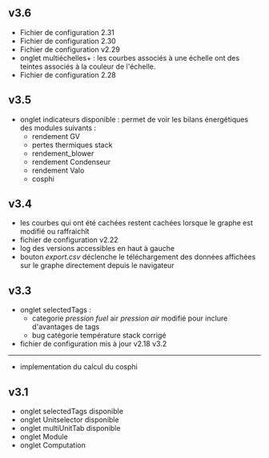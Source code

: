 v3.6
----
- Fichier de configuration 2.31
- Fichier de configuration 2.30
- Fichier de configuration v2.29
- onglet multiéchelles+ : les courbes associés à une échelle ont des teintes associés à la couleur de l'échelle.
- Fichier de configuration 2.28

v3.5
----
- onglet indicateurs disponible : permet de voir les bilans énergétiques des modules suivants :
  - rendement GV
  - pertes thermiques stack
  - rendement_blower
  - rendement Condenseur
  - rendement Valo
  - cosphi

v3.4
----
- les courbes qui ont été cachées restent cachées lorsque le graphe est modifié ou raffraichît
- fichier de configuration v2.22
- log des versions accessibles en haut à gauche
- bouton *export.csv* déclenche le téléchargement des données affichées sur le graphe directement depuis le navigateur  

v3.3
----
- onglet selectedTags :
  - categorie *pression fuel* air *pression air*  modifié pour inclure d'avantages de tags
  - bug catégorie température stack corrigé  
- fichier de configuration mis à jour v2.18
v3.2
----
- implementation du calcul du cosphi

v3.1
----
- onglet selectedTags disponible
- onglet Unitselector disponible
- onglet multiUnitTab disponible
- onglet Module
- onglet Computation
